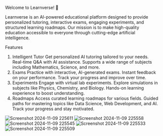 Welcome to Learnverse! 🚀

Learnverse is an AI-powered educational platform designed to provide personalized tutoring, interactive exams, engaging experiments, and structured learning roadmaps. Our mission is to make high-quality education
accessible to everyone through cutting-edge artificial intelligence.

 Features
1. Intelligent Tutor
Get personalized AI tutoring tailored to your needs.
Real-time Q&A with AI assistance.
Supports a wide range of subjects including Mathematics, Science, and more.
2. Exams
Practice with interactive, AI-generated exams.
Instant feedback on your performance.
Track your progress and improve over time.
3. Experiments
Engage with virtual lab experiments.
Explore simulations in subjects like Physics, Chemistry, and Biology.
Hands-on learning experience to boost understanding.
4. Roadmaps
Access curated learning roadmaps for various fields.
Guided paths for mastering topics like Data Science, Web Development, and AI.
Track your progress and stay motivated.

![Screenshot 2024-11-09 225611](https://github.com/user-attachments/assets/c7c2d0aa-8d18-45db-bb84-2223219da1bb)
![Screenshot 2024-11-09 225558](https://github.com/user-attachments/assets/dfa0ec29-9a25-43ba-8e1e-5018c5707bae)
![Screenshot 2024-11-09 225545](https://github.com/user-attachments/assets/a1c3bee4-b1fb-4de3-811f-6ac2d5b70c3c)
![Screenshot 2024-11-09 225533](https://github.com/user-attachments/assets/519af7e5-9db4-4ad3-9449-d3595f6b2e11)
![Screenshot 2024-11-09 225509](https://github.com/user-attachments/assets/c75cf47b-e832-48c2-85a8-76196e7729e7)


